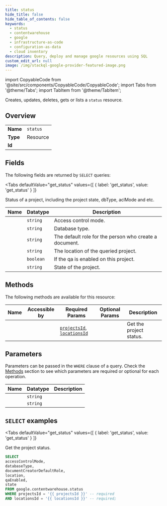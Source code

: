 ```yaml
--- 
title: status
hide_title: false
hide_table_of_contents: false
keywords:
  - status
  - contentwarehouse
  - google
  - infrastructure-as-code
  - configuration-as-data
  - cloud inventory
description: Query, deploy and manage google resources using SQL
custom_edit_url: null
image: /img/stackql-google-provider-featured-image.png
---
```


import CopyableCode from '@site/src/components/CopyableCode/CopyableCode';
import Tabs from '@theme/Tabs';
import TabItem from '@theme/TabItem';

Creates, updates, deletes, gets or lists a <code>status</code> resource.

## Overview
<table><tbody>
<tr><td><b>Name</b></td><td><code>status</code></td></tr>
<tr><td><b>Type</b></td><td>Resource</td></tr>
<tr><td><b>Id</b></td><td><CopyableCode code="google.contentwarehouse.status" /></td></tr>
</tbody></table>

## Fields

The following fields are returned by `SELECT` queries:

<Tabs
    defaultValue="get_status"
    values={[
        { label: 'get_status', value: 'get_status' }
    ]}
>
<TabItem value="get_status">

Status of a project, including the project state, dbType, aclMode and etc.

<table>
<thead>
    <tr>
    <th>Name</th>
    <th>Datatype</th>
    <th>Description</th>
    </tr>
</thead>
<tbody>
<tr>
    <td><CopyableCode code="accessControlMode" /></td>
    <td><code>string</code></td>
    <td>Access control mode.</td>
</tr>
<tr>
    <td><CopyableCode code="databaseType" /></td>
    <td><code>string</code></td>
    <td>Database type.</td>
</tr>
<tr>
    <td><CopyableCode code="documentCreatorDefaultRole" /></td>
    <td><code>string</code></td>
    <td>The default role for the person who create a document.</td>
</tr>
<tr>
    <td><CopyableCode code="location" /></td>
    <td><code>string</code></td>
    <td>The location of the queried project.</td>
</tr>
<tr>
    <td><CopyableCode code="qaEnabled" /></td>
    <td><code>boolean</code></td>
    <td>If the qa is enabled on this project.</td>
</tr>
<tr>
    <td><CopyableCode code="state" /></td>
    <td><code>string</code></td>
    <td>State of the project.</td>
</tr>
</tbody>
</table>
</TabItem>
</Tabs>

## Methods

The following methods are available for this resource:

<table>
<thead>
    <tr>
    <th>Name</th>
    <th>Accessible by</th>
    <th>Required Params</th>
    <th>Optional Params</th>
    <th>Description</th>
    </tr>
</thead>
<tbody>
<tr>
    <td><a href="#get_status"><CopyableCode code="get_status" /></a></td>
    <td><CopyableCode code="select" /></td>
    <td><a href="#parameter-projectsId"><code>projectsId</code></a>, <a href="#parameter-locationsId"><code>locationsId</code></a></td>
    <td></td>
    <td>Get the project status.</td>
</tr>
</tbody>
</table>

## Parameters

Parameters can be passed in the `WHERE` clause of a query. Check the [Methods](#methods) section to see which parameters are required or optional for each operation.

<table>
<thead>
    <tr>
    <th>Name</th>
    <th>Datatype</th>
    <th>Description</th>
    </tr>
</thead>
<tbody>
<tr id="parameter-locationsId">
    <td><CopyableCode code="locationsId" /></td>
    <td><code>string</code></td>
    <td></td>
</tr>
<tr id="parameter-projectsId">
    <td><CopyableCode code="projectsId" /></td>
    <td><code>string</code></td>
    <td></td>
</tr>
</tbody>
</table>

## `SELECT` examples

<Tabs
    defaultValue="get_status"
    values={[
        { label: 'get_status', value: 'get_status' }
    ]}
>
<TabItem value="get_status">

Get the project status.

```sql
SELECT
accessControlMode,
databaseType,
documentCreatorDefaultRole,
location,
qaEnabled,
state
FROM google.contentwarehouse.status
WHERE projectsId = '{{ projectsId }}' -- required
AND locationsId = '{{ locationsId }}' -- required;
```
</TabItem>
</Tabs>
